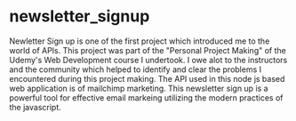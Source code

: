 # newsletter_signup
Newletter Sign up is one of the first project which introduced me to the world of APIs. This project was part of the "Personal Project Making" of the Udemy's Web Development
course I undertook. I  owe  alot to the instructors and the community which helped to identify and clear the problems I encountered during this  project making. 
The API used in this node js based web application is of mailchimp marketing.
This newsletter sign up is a powerful tool for effective email markeing utilizing the modern practices of the javascript.
